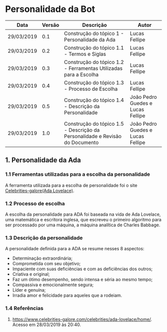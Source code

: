 # Personalidade da Bot

| **Data** | **Versão** | **Descrição** | **Autor** |
| --- | --- | --- | --- |
| 29/03/2019 | 0.1 | Construção do tópico 1 - Personalidade da Ada| Lucas Fellipe|
| 29/03/2019 | 0.2 | Construção do tópico 1.1 - Termos e Siglas| Lucas Fellipe |
| 29/03/2019 | 0.3 | Construção do tópico 1.2 - Ferramentas Utilizadas para a Escolha| Lucas Fellipe |
| 29/03/2019 | 0.4 | Construção do tópico 1.3 - Processo de Escolha| Lucas Fellipe |
| 29/03/2019 | 0.5 | Construção do tópico 1.4 - Descrição da Personalidade| João Pedro Guedes e Lucas Fellipe |
| 29/03/2019 | 1.0 | Construção do tópico 1.5 - Descrição da Personalidade e Revisão do Documento| João Pedro Guedes e Lucas Fellipe |


## 1. Personalidade da Ada


### 1.1 Ferramentas utilizadas para a escolha da personalidade

A ferramenta utilizada para a escolha de personalidade foi o site <a href="https://www.celebrities-galore.com/celebrities/ada-lovelace/home/">Celebrities-galore(Ada Lovelace)</a>.

### 1.2 Processo de escolha

A escolha da personalidade para ADA foi baseada na vida de Ada Lovelace, uma matemática e escritora inglesa, que escreveu o primeiro algoritmo para ser processado por uma máquina, a máquina analítica de Charles Babbage.

###  1.3 Descrição da personalidade

A personalidade definida para a ADA se resume nesses 8 aspectos:

* Determinação extraordinária;
* Comprometida com seu objetivo;
* Impaciente com suas deficiências e com as deficiências dos outros;
* Criativa e original;
* Faz um ótimo desempenho, sendo intensa e séria ao mesmo tempo;
* Compassiva e emocionalmente segura;
* Líder e genuína;
* Irradia amor e felicidade para aqueles que a rodeiam.

### 1.4 Referências

1. https://www.celebrities-galore.com/celebrities/ada-lovelace/home/. Acesso em 28/03/2019 às 20:40.
